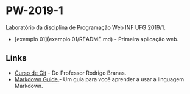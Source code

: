 
# PW-2019-1 

Laboratório da disciplina de Programação Web INF UFG 2019/1.

* [exemplo 01](exemplo 01/README.md) - Primeira aplicação web.

## Links

* [Curso de Git]( https://www.youtube.com/playlist?list=PLQCmSnNFVYnRdgxOC_ufH58NxlmM6VYd1) - Do Professor Rodrigo Branas.
* [Markdown Guide ](https://www.markdownguide.org/) - Um guia para você aprender a usar a linguagem Markdown.

